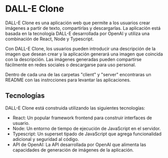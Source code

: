 # DALL-E Clone
DALL-E Clone es una aplicación web que permite a los usuarios crear imágenes a partir de texto, compartirlas y descargarlas. La aplicación está basada en la tecnología DALL-E desarrollada por OpenAI y utiliza una combinación de React, Node y Typescript.

Con DALL-E Clone, los usuarios pueden introducir una descripción de la imagen que desean crear y la aplicación generará una imagen que coincida con la descripción. Las imágenes generadas pueden compartirse fácilmente en redes sociales o descargarse para uso personal.

Dentro de cada una de las carpetas "client" y "server" encontraras un README con las instrcciones para levantar las aplicaciones.

## Tecnologías
DALL-E Clone está construida utilizando las siguientes tecnologías:

- React: Un popular framework frontend para construir interfaces de usuario.
- Node: Un entorno de tiempo de ejecución de JavaScript en el servidor.
- Typescript: Un superset tipado de JavaScript que agrega funcionalidad adicional y seguridad al código.
- API de OpenAI: La API desarrollada por OpenAI que alimenta las capacidades de generación de imágenes de la aplicación.
